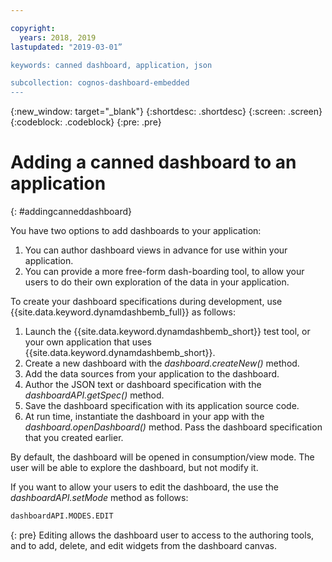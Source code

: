 ```yaml
---

copyright:
  years: 2018, 2019
lastupdated: "2019-03-01”

keywords: canned dashboard, application, json

subcollection: cognos-dashboard-embedded
---
```


{:new_window: target="_blank"}
{:shortdesc: .shortdesc}
{:screen: .screen}
{:codeblock: .codeblock}
{:pre: .pre}

# Adding a canned dashboard to an application
{: #addingcanneddashboard}

You have two options to add dashboards to your application:
1.	You can author dashboard views in advance for use within your application.
2.	You can provide a more free-form dash-boarding tool, to allow your users to do their own exploration of the data in your application.

To create your dashboard specifications during development, use {{site.data.keyword.dynamdashbemb_full}} as follows:
1.	Launch the {{site.data.keyword.dynamdashbemb_short}} test tool, or your own application that uses {{site.data.keyword.dynamdashbemb_short}}.
2.	Create a new dashboard with the *dashboard.createNew()* method.
3.	Add the data sources from your application to the dashboard.
4.	Author the JSON text or dashboard specification with the *dashboardAPI.getSpec()* method.
5.	Save the dashboard specification with its application source code.
6.	At run time, instantiate the dashboard in your app with the *dashboard.openDashboard()* method. Pass the dashboard specification that you created earlier.

By default, the dashboard will be opened in consumption/view mode. The user will be able to explore the dashboard, but not modify it.

If you want to allow your users to edit the dashboard, the use the *dashboardAPI.setMode* method as follows:
```bash
dashboardAPI.MODES.EDIT
```    
{: pre}
Editing allows the dashboard user to access to the authoring tools, and to add, delete, and edit widgets from the dashboard canvas.


